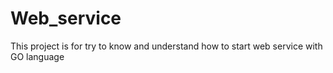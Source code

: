# Web_service

This project is for try to know and understand how to start web service with GO language